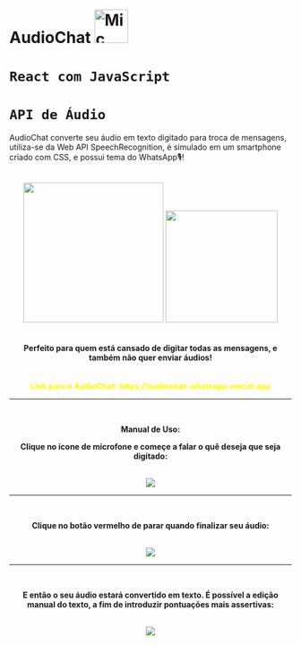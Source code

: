 # AudioChat <img src="https://github.com/IgorBandeira/AudioChat/assets/106918230/e7442b94-3c35-45ca-8590-6f4b47111c31" alt="Mic Icon" width="60" style="margin-bottom: -10px;" />
# `React com JavaScript`
# `API de Áudio`
AudioChat converte seu áudio em texto digitado para troca de mensagens, utiliza-se da Web API SpeechRecognition, é simulado em um smartphone criado com CSS, e possui tema do WhatsApp🎙️! 
<br>
<br>
<div align="center">
<img src="https://github.com/IgorBandeira/AudioChat/assets/106918230/e7442b94-3c35-45ca-8590-6f4b47111c31" width="250"/> <img src="https://imagepng.org/wp-content/uploads/2017/08/whatsapp-icone-2.png" width="200"/>
<br>
<div/>
<br>
<br>
<div align="center">
<strong>Perfeito para quem está cansado de digitar todas as mensagens, e também não quer enviar áudios!<strong/>
<div/>
<br>
<br>
<span style="color: yellow;">Link para o AudioChat: https://audiochat-whatsapp.vercel.app</span><br>  
<hr>
<br>
<div align="center">
<p>Manual de Uso:<p/>
<p>Clique no ícone de microfone e começe a falar o quê deseja que seja digitado:<p/>
<br>
<img src="https://github.com/IgorBandeira/AudioChat/assets/106918230/71c80afb-7b48-474c-8b4c-40ccb406c0ac"/>
<hr>
<br>
<p>Clique no botão vermelho de parar quando finalizar seu áudio:<p/>
<br>
<img src="https://github.com/IgorBandeira/AudioChat/assets/106918230/67e3eb54-2fc2-44ef-b143-d7d9d58b25f1"/>
<hr>
<br>
<p>E então o seu áudio estará convertido em texto. É possível a edição manual do texto, a fim de introduzir pontuações mais assertivas:<p/>
<br>
<img src="https://github.com/IgorBandeira/AudioChat/assets/106918230/2ddc3558-d877-414a-8a91-a0122fc513de"/>









